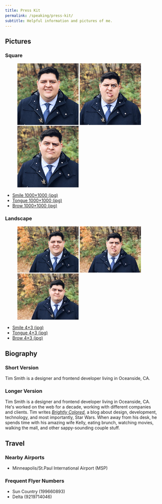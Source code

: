 ```yaml
---
title: Press Kit
permalink: /speaking/press-kit/
subtitle: Helpful information and pictures of me.
---
```


## Pictures

### Square

<figure class="press-kit__image-group">
  <img src="/uploads/press-kit/examples/tim-smile-200.jpg" alt="Tim Smith Smile">
  <img src="/uploads/press-kit/examples/tim-tongue-200.jpg" alt="Tim Smith Tongue">
  <img src="/uploads/press-kit/examples/tim-brow-200.jpg" alt="Tim Smith Brow">
</figure>

- [Smile 1000×1000 (jpg)](/uploads/press-kit/photos/tim-smile-1000.jpg)
- [Tongue 1000×1000 (jpg)](/uploads/press-kit/photos/tim-tongue-1000.jpg)
- [Brow 1000×1000 (jpg)](/uploads/press-kit/photos/tim-brow-1000.jpg)

### Landscape

<figure class="press-kit__image-group">
  <img src="/uploads/press-kit/examples/tim-smile-4x3.jpg" alt="Tim Smith Smile">
  <img src="/uploads/press-kit/examples/tim-tongue-4x3.jpg" alt="Tim Smith Tongue">
  <img src="/uploads/press-kit/examples/tim-brow-4x3.jpg" alt="Tim Smith Brow">
</figure>

- [Smile 4×3 (jpg)](/uploads/press-kit/photos/tim-smile-4x3.jpg)
- [Tongue 4×3 (jpg)](/uploads/press-kit/photos/tim-tongue-4x3.jpg)
- [Brow 4×3 (jpg)](/uploads/press-kit/photos/tim-brow-4x3.jpg)

## Biography

### Short Version

Tim Smith is a designer and frontend developer living in Oceanside, CA.

### Longer Version

Tim Smith is a designer and frontend developer living in Oceanside, CA. He's worked on the web for a decade, working with different companies and clients. Tim writes [*Brightly Colored*](https://brightlycolored.org), a blog about design, development, technology, and most importantly, Star Wars. When away from his desk, he spends time with his amazing wife Kelly, eating brunch, watching movies, walking the mall, and other sappy-sounding couple stuff.

## Travel

### Nearby Airports

- Minneapolis/St.Paul International Airport (MSP)

### Frequent Flyer Numbers

- Sun Country (199660893)
- Delta (9219714046)
